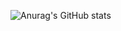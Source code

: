 
![Anurag's GitHub stats](https://github-readme-stats.vercel.app/api?username=jiubaoyibao&show_icons=true&theme=cobalt)


